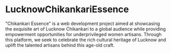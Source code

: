# LucknowChikankariEssence
"Chikankari Essence" is a web development project aimed at showcasing the exquisite art of Lucknow Chikankari to a global audience while providing empowerment opportunities for underprivileged women artisans. Through this platform, we seek to celebrate the rich cultural heritage of Lucknow and uplift the talented artisans behind this age-old craft.
